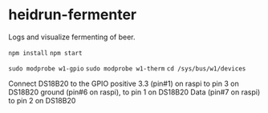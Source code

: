# heidrun-fermenter
Logs and visualize fermenting of beer. 

`npm install`
`npm start`

`sudo modprobe w1-gpio`
`sudo modprobe w1-therm`
`cd /sys/bus/w1/devices`

Connect DS18B20 to the GPIO
positive 3.3 (pin#1) on raspi to pin 3 on DS18B20
ground (pin#6 on raspi), to pin 1 on DS18B20
Data (pin#7 on raspi) to pin 2 on DS18B20
